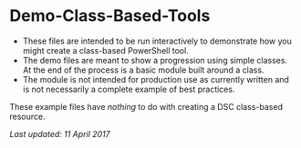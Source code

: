 # Demo-Class-Based-Tools

* These files are intended to be run interactively to demonstrate how you might create a class-based PowerShell tool.
* The demo files are meant to show a progression using simple classes. At the end of the process is a basic module built around a class.
* The module is not intended for production use as currently written and is not necessarily a complete example of best 
practices.


These example files have *nothing* to do with creating a DSC class-based resource.

_Last updated: 11 April 2017_
